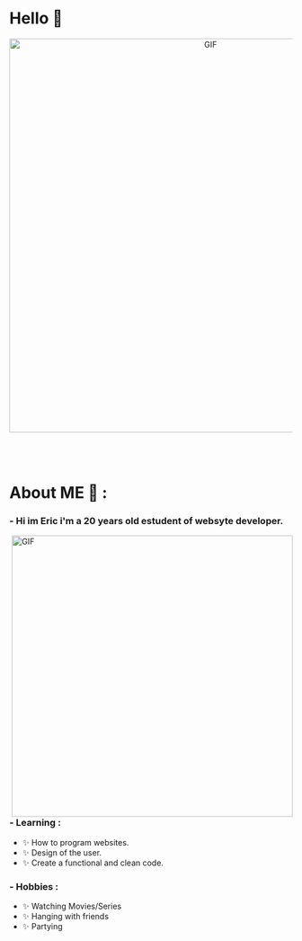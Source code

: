 # Hello 👋

<div align="center">
<img hight="300" width="700" alt="GIF" align="center" src="https://i.pinimg.com/originals/2c/92/4f/2c924f5738ab7e80986cc8ff0290714a.gif](https://i.pinimg.com/originals/45/91/cb/4591cb6b3c55d6dc7e299112864e2b47.gif">
</div>

</br>
</br>
</br>


# About ME 💬 :

### - Hi im Eric i'm a 20 years old estudent of websyte developer.

<img hight="400" width="500" alt="GIF" align="right" src="https://i.pinimg.com/originals/70/b0/40/70b040cdc3356cfb8c15dfad0650a24e.gif">

### - Learning :
- ✨ How to program websites.
- ✨ Design of the user.
- ✨ Create a functional and clean code.

### - Hobbies : 
- ✨ Watching Movies/Series
- ✨ Hanging with friends
- ✨ Partying

</br>
</br>
</br>

</a>

